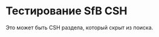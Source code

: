 # <a name="testing-sfb-csh"></a>Тестирование SfB CSH

Это может быть CSH раздела, который скрыт из поиска.


